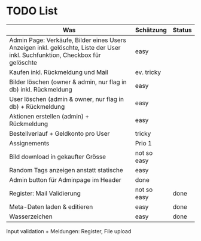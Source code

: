 # TODO List

Was | Schätzung | Status
--- | --- | ---
Admin Page: Verkäufe,  Bilder eines Users Anzeigen inkl. gelöschte, Liste der User inkl. Suchfunktion, Checkbox für gelöschte | easy |
Kaufen inkl. Rückmeldung und Mail | ev. tricky |
Bilder löschen (owner & admin, nur flag in db) inkl. Rückmeldung | easy |
User löschen (admin & owner, nur flag in db) + Rückmeldung | easy |
Aktionen erstellen (admin) + Rückmeldung | easy |
Bestellverlauf + Geldkonto pro User | tricky |
Assignements | Prio 1 |
Bild download in gekaufter Grösse | not so easy |
Random Tags anzeigen anstatt statische | easy |
Admin button für Adminpage im Header | done |
Register: Mail Validierung | not so easy | done
Meta-Daten laden & editieren | easy | done
Wasserzeichen | easy | done
Input validation + Meldungen: Register, File upload